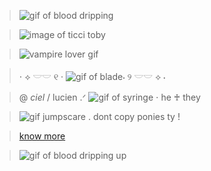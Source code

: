 >  ![gif of blood dripping](https://media.discordapp.net/attachments/1137180912229040150/1209294596547280976/f9e87726.gif?ex=65e6665b&is=65d3f15b&hm=87e39eec09525d6f605e082c1833983b548d98e7c3e568aa33c0b830d1abcb14&=&width=1200&height=48)

>![image of ticci toby](https://media.discordapp.net/attachments/1137180912229040150/1209294151124910130/Untitled201_20240217211049.png?ex=65e665f1&is=65d3f0f1&hm=a5d5fce5a4b3c6f19bbc222ddedea83119420e000ba3caf0969772e920526b35&=&format=webp&quality=lossless&width=400&height=400)

>![vampire lover gif](https://media.discordapp.net/attachments/1137180912229040150/1209294703904825464/7ce87f0b.gif?ex=65e66675&is=65d3f175&hm=9869afc86d3895aa129d40e797e1b70fb5172e8b196d276f7d46d27df0cfeae3&=&width=1200&height=40)

> ⋅                      ⟡ 𓎟𓎟 ୧ ‧ ![gif of blade](https://media.discordapp.net/attachments/1137180912229040150/1195477092993871882/caf4075a.gif?ex=65e2464d&is=65cfd14d&hm=93246fb59f4d50abcfdc6bdf120026e66862a6a3d3148b9863c1b0b7b7dc2e88&=&width=40&height=40)⋅ ୨ 𓎟𓎟 ⟡                 ⋅

>  @ *ciel* / lucien .ᐟ
![gif of syringe](https://media.discordapp.net/attachments/1137180912229040150/1209294597285617674/d96ca885.gif?ex=65e6665b&is=65d3f15b&hm=6a2685dae0952417854303594eb9a985f20d779a9a258f24bc62857214b18cce&=&width=40&height=40)
>   ⋅                           he ♰ they

>   ![gif jumpscare](https://media.discordapp.net/attachments/1137180912229040150/1195477093316829324/91efdbd6.gif?ex=65e2464d&is=65cfd14d&hm=44982e47595514d0cee605d496cb8da750a1372e4d0baf2c0727b8ff05debe43&=&width=40&height=40) .          dont copy ponies ty ! 
                              
  > [know more](https://cielca.straw.page/) 
   
>![gif of blood dripping up](https://media.discordapp.net/attachments/1137180912229040150/1209294596933419068/115a052a.gif?ex=65e6665b&is=65d3f15b&hm=1e1cdaca39a521e74f148368fe4f23b100cdad251463fe0d5648816b2367190c&=&width=1200&height=44)
